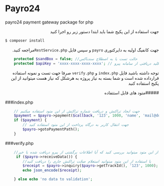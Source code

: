 # Payro24
payro24 payment gateway package for php

<div dir="rtl">
جهت استفاده از این پکیج شما باید ابتدا دستور زیر رو اجرا کنید
</div>

```bash
$ composer install
```

<div dir="rtl">

جهت کانفیگ اولیه به دایرکتوری `payro` و سپس فایل `RestService.php`مراجعه کنید.
</div>

```php 
    protected $sandBox = false; //حالت تست یا به اصطلاح سندباکس
    protected $apiKey = 'xxxx-xxxx-xxxx-xxxx'; // کلید دریافتی از سامانه پیرو
```
<div dir="rtl">

توجه داشته باشید فایل `index.php` و `verify.php` صرفا جهت تست و نمونه استفاده قرارداده شده است و شما بسته به نیاز پروژه به هرشکل که نیاز هست میتوانید از این پکیج استفاده کنید

#####متود های قابل استتفاده 
</div>

###index.php
```php 
    // جهت ایجاد تراکنش و دریافت شماره تراکنش از این متود استفاده میکنیم
    $payment = $payro->payment($callback, '123', 1000, 'name', 'mail@domain.com', 'mobile', 'desc');
    if ($payment) {
        // جهت انتقال کاربر به درگاه پرداخت از این متود استفاده کنید
        $payro->gotoPaymentPath();
    }
```

###verify.php
```php 
    //با استفاده از این متود میتوانید بررسی کنید که آیا اطلاعات برگشتی از پیرو دریافت شده یا خیر
     if ($payro->receiveData()) {
        //با استفاده از این متود میتوانید استعلام صحّت تراکنش جاری را دریافت کنید
        $receipt = $payro->inquiry($payro->getTrackId(), '123', 1000);
        echo json_encode($receipt);

    } else echo 'no data to validation';
```




